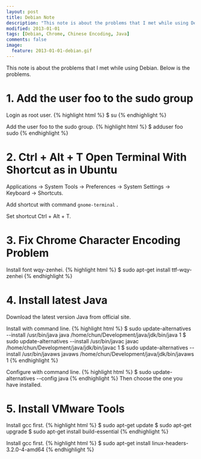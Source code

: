 ```yaml
---
layout: post
title: Debian Note
description: "This note is about the problems that I met while using Debian. Below is the problems."
modified: 2013-01-01
tags: [Debian, Chrome, Chinese Encoding, Java]
comments: false
image:
  feature: 2013-01-01-debian.gif
---
```


This note is about the problems that I met while using Debian. Below is the problems.

# 1. Add the user foo to the sudo group

Login as root user.
{% highlight html %}
$ su
{% endhighlight %}


Add the user foo to the sudo group.
{% highlight html %}
$ adduser foo sudo
{% endhighlight %}

# 2. Ctrl + Alt + T Open Terminal With Shortcut as in Ubuntu

Applications -> System Tools -> Preferences -> System Settings -> Keyboard -> Shortcuts.

Add shortcut with command 
    ```
    gnome-terminal
    ```
.

Set shortcut Ctrl + Alt + T.


# 3. Fix Chrome Character Encoding Problem

Install font wqy-zenhei.
{% highlight html %}
$ sudo apt-get install ttf-wqy-zenhei
{% endhighlight %}

# 4. Install latest Java

Download the latest version Java from official site.

Install with command line.
{% highlight html %}
$ sudo update-alternatives --install /usr/bin/java java /home/chun/Development/java/jdk/bin/java 1
$ sudo update-alternatives --install /usr/bin/javac javac /home/chun/Development/java/jdk/bin/javac 1
$ sudo update-alternatives --install /usr/bin/javaws javaws /home/chun/Development/java/jdk/bin/javaws 1
{% endhighlight %}

Configure with command line.
{% highlight html %}
$ sudo update-alternatives --config java
{% endhighlight %}
Then choose the one you have installed.

# 5. Install VMware Tools

Install gcc first.
{% highlight html %}
$ sudo apt-get update
$ sudo apt-get upgrade
$ sudo apt-get install build-essential
{% endhighlight %}

Install gcc first.
{% highlight html %}
$ sudo apt-get install linux-headers-3.2.0-4-amd64
{% endhighlight %}